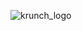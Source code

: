 ![krunch_logo](https://user-images.githubusercontent.com/47751895/235236895-9b07f0fe-351d-4ef1-8713-0d98888af5ce.svg)
